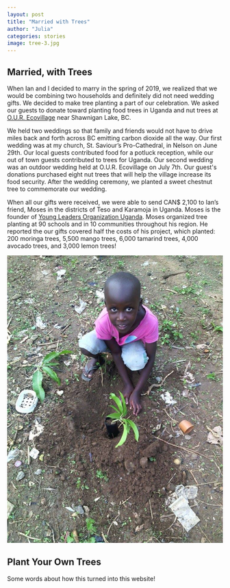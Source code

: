 ```yaml
---
layout: post
title: "Married with Trees"
author: "Julia"
categories: stories
image: tree-3.jpg
---
```


## Married, with Trees
When Ian and I decided to marry in the spring of 2019, we realized that we would be combining two households and definitely did not need wedding gifts. We decided to make tree planting a part of our celebration. We asked our guests to donate toward planting food trees in Uganda and nut trees at [O.U.R. Ecovillage](https://ourecovillage.org/) near Shawnigan Lake, BC.

We held two weddings so that family and friends would not have to drive miles back and forth across BC emitting carbon dioxide all the way. Our first wedding was at my church, St. Saviour’s Pro-Cathedral, in Nelson on June 29th. Our local guests contributed food for a potluck reception, while our out of town guests contributed to trees for Uganda. Our second wedding was an outdoor wedding held at O.U.R. Ecovillage on July 7th. Our guest's donations purchased eight nut trees that will help the village increase its food security. After the wedding ceremony, we planted a sweet chestnut tree to commemorate our wedding.


When all our gifts were received, we were able to send CAN$ 2,100 to Ian’s friend, Moses in the districts of Teso and Karamoja in Uganda. Moses is the founder of [Young Leaders Organization Uganda](https://www.youngleadersuganda.org). Moses organized tree planting at 90 schools and in 10 communities throughout his region. He reported the our gifts covered half the costs of his project, which planted: 200 moringa trees, 5,500 mango trees, 6,000 tamarind trees, 4,000 avocado trees, and 3,000 lemon trees!

![Planting Trees](../assets/img/tree-6.jpg "Trees in Uganda")

## Plant Your Own Trees

Some words about how this turned into this website!
